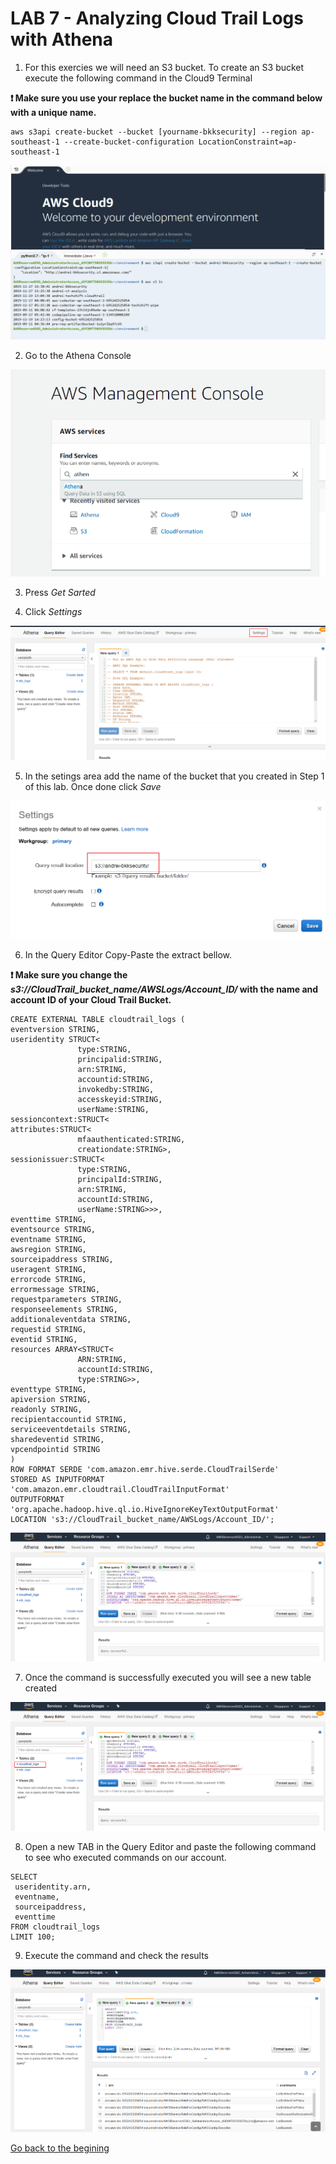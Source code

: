 # LAB 7 - Analyzing Cloud Trail Logs with Athena

1. For this exercies we will need an S3 bucket. To create an S3 bucket execute the following command in the Cloud9 Terminal

 **:heavy_exclamation_mark: Make sure you use your replace the bucket name in the command below with a unique name.**

```
aws s3api create-bucket --bucket [yourname-bkksecurity] --region ap-southeast-1 --create-bucket-configuration LocationConstraint=ap-southeast-1
```
![images](images/s3bucket.png)

2. Go to the Athena Console

![images](images/gotoathena.png)

3. Press *Get Sarted*

4. Click *Settings*

![images](images/settings.png)

5. In the setings area add the name of the bucket that you created in Step 1 of this lab. Once done click *Save*

![images](images/settingbucket.png)

6. In the Query Editor Copy-Paste the extract bellow.

 **:heavy_exclamation_mark: Make sure you change the ___s3://CloudTrail_bucket_name/AWSLogs/Account_ID/___ with the name and account ID of your Cloud Trail Bucket.**

```
CREATE EXTERNAL TABLE cloudtrail_logs (
eventversion STRING,
useridentity STRUCT<
               type:STRING,
               principalid:STRING,
               arn:STRING,
               accountid:STRING,
               invokedby:STRING,
               accesskeyid:STRING,
               userName:STRING,
sessioncontext:STRUCT<
attributes:STRUCT<
               mfaauthenticated:STRING,
               creationdate:STRING>,
sessionissuer:STRUCT<
               type:STRING,
               principalId:STRING,
               arn:STRING,
               accountId:STRING,
               userName:STRING>>>,
eventtime STRING,
eventsource STRING,
eventname STRING,
awsregion STRING,
sourceipaddress STRING,
useragent STRING,
errorcode STRING,
errormessage STRING,
requestparameters STRING,
responseelements STRING,
additionaleventdata STRING,
requestid STRING,
eventid STRING,
resources ARRAY<STRUCT<
               ARN:STRING,
               accountId:STRING,
               type:STRING>>,
eventtype STRING,
apiversion STRING,
readonly STRING,
recipientaccountid STRING,
serviceeventdetails STRING,
sharedeventid STRING,
vpcendpointid STRING
)
ROW FORMAT SERDE 'com.amazon.emr.hive.serde.CloudTrailSerde'
STORED AS INPUTFORMAT 'com.amazon.emr.cloudtrail.CloudTrailInputFormat'
OUTPUTFORMAT 'org.apache.hadoop.hive.ql.io.HiveIgnoreKeyTextOutputFormat'
LOCATION 's3://CloudTrail_bucket_name/AWSLogs/Account_ID/';
```
![images](images/query.png)

7. Once the command is successfully executed you will see a new table created

![images](images/table.png)

8. Open a new TAB in the Query Editor and paste the following command to see who executed commands on our account.

```
SELECT
 useridentity.arn,
 eventname,
 sourceipaddress,
 eventtime
FROM cloudtrail_logs
LIMIT 100;
```

9. Execute the command and check the results

![images](images/results.png)

[Go back to the begining](/../../)
